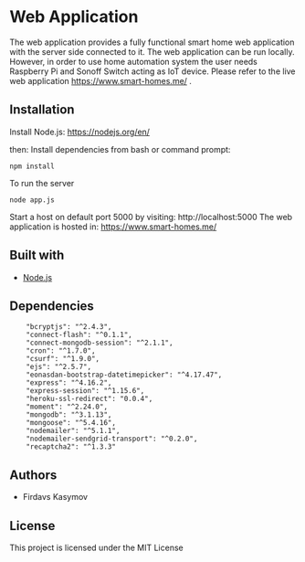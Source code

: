 # Web Application
The web application provides a fully functional smart home web application with the server side connected to it. The web application can be run locally. However, in order to use home automation system the user needs Raspberry Pi and Sonoff Switch acting as IoT device. Please refer to the live web application https://www.smart-homes.me/ .


## Installation
Install Node.js: https://nodejs.org/en/

then:
Install dependencies from bash or command prompt:
```
npm install
```
To run the server
```
node app.js
````

Start a host on default port 5000 by visiting: http://localhost:5000
The web application is hosted in: https://www.smart-homes.me/



## Built with
- [Node.js](https://nodejs.org/en/)

## Dependencies
```
    "bcryptjs": "^2.4.3",
    "connect-flash": "^0.1.1",
    "connect-mongodb-session": "^2.1.1",
    "cron": "^1.7.0",
    "csurf": "^1.9.0",
    "ejs": "^2.5.7",
    "eonasdan-bootstrap-datetimepicker": "^4.17.47",
    "express": "^4.16.2",
    "express-session": "^1.15.6",
    "heroku-ssl-redirect": "0.0.4",
    "moment": "^2.24.0",
    "mongodb": "^3.1.13",
    "mongoose": "^5.4.16",
    "nodemailer": "^5.1.1",
    "nodemailer-sendgrid-transport": "^0.2.0",
    "recaptcha2": "^1.3.3"

```

## Authors
- Firdavs Kasymov

## License
This project is licensed under the MIT License

